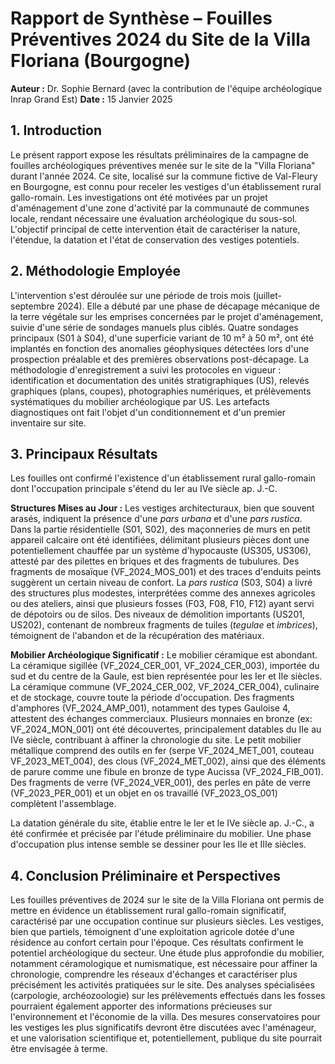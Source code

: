 # Rapport de Synthèse – Fouilles Préventives 2024 du Site de la Villa Floriana (Bourgogne)

**Auteur :** Dr. Sophie Bernard (avec la contribution de l'équipe archéologique Inrap Grand Est)
**Date :** 15 Janvier 2025

## 1. Introduction

Le présent rapport expose les résultats préliminaires de la campagne de fouilles archéologiques préventives menée sur le site de la "Villa Floriana" durant l'année 2024. Ce site, localisé sur la commune fictive de Val-Fleury en Bourgogne, est connu pour receler les vestiges d'un établissement rural gallo-romain. Les investigations ont été motivées par un projet d'aménagement d'une zone d'activité par la communauté de communes locale, rendant nécessaire une évaluation archéologique du sous-sol. L'objectif principal de cette intervention était de caractériser la nature, l'étendue, la datation et l'état de conservation des vestiges potentiels.

## 2. Méthodologie Employée

L'intervention s'est déroulée sur une période de trois mois (juillet-septembre 2024). Elle a débuté par une phase de décapage mécanique de la terre végétale sur les emprises concernées par le projet d'aménagement, suivie d'une série de sondages manuels plus ciblés. Quatre sondages principaux (S01 à S04), d'une superficie variant de 10 m² à 50 m², ont été implantés en fonction des anomalies géophysiques détectées lors d'une prospection préalable et des premières observations post-décapage.
La méthodologie d'enregistrement a suivi les protocoles en vigueur : identification et documentation des unités stratigraphiques (US), relevés graphiques (plans, coupes), photographies numériques, et prélèvements systématiques du mobilier archéologique par US. Les artefacts diagnostiques ont fait l'objet d'un conditionnement et d'un premier inventaire sur site.

## 3. Principaux Résultats

Les fouilles ont confirmé l'existence d'un établissement rural gallo-romain dont l'occupation principale s'étend du Ier au IVe siècle ap. J.-C.

**Structures Mises au Jour :**
Les vestiges architecturaux, bien que souvent arasés, indiquent la présence d'une *pars urbana* et d'une *pars rustica*.
Dans la partie résidentielle (S01, S02), des maçonneries de murs en petit appareil calcaire ont été identifiées, délimitant plusieurs pièces dont une potentiellement chauffée par un système d'hypocauste (US305, US306), attesté par des pilettes en briques et des fragments de tubulures. Des fragments de mosaïque (VF_2024_MOS_001) et des traces d'enduits peints suggèrent un certain niveau de confort.
La *pars rustica* (S03, S04) a livré des structures plus modestes, interprétées comme des annexes agricoles ou des ateliers, ainsi que plusieurs fosses (F03, F08, F10, F12) ayant servi de dépotoirs ou de silos. Des niveaux de démolition importants (US201, US202), contenant de nombreux fragments de tuiles (*tegulae* et *imbrices*), témoignent de l'abandon et de la récupération des matériaux.

**Mobilier Archéologique Significatif :**
Le mobilier céramique est abondant. La céramique sigillée (VF_2024_CER_001, VF_2024_CER_003), importée du sud et du centre de la Gaule, est bien représentée pour les Ier et IIe siècles. La céramique commune (VF_2024_CER_002, VF_2024_CER_004), culinaire et de stockage, couvre toute la période d'occupation. Des fragments d'amphores (VF_2024_AMP_001), notamment des types Gauloise 4, attestent des échanges commerciaux.
Plusieurs monnaies en bronze (ex: VF_2024_MON_001) ont été découvertes, principalement datables du IIe au IVe siècle, contribuant à affiner la chronologie du site.
Le petit mobilier métallique comprend des outils en fer (serpe VF_2024_MET_001, couteau VF_2023_MET_004), des clous (VF_2024_MET_002), ainsi que des éléments de parure comme une fibule en bronze de type Aucissa (VF_2024_FIB_001). Des fragments de verre (VF_2024_VER_001), des perles en pâte de verre (VF_2023_PER_001) et un objet en os travaillé (VF_2023_OS_001) complètent l'assemblage.

La datation générale du site, établie entre le Ier et le IVe siècle ap. J.-C., a été confirmée et précisée par l'étude préliminaire du mobilier. Une phase d'occupation plus intense semble se dessiner pour les IIe et IIIe siècles.

## 4. Conclusion Préliminaire et Perspectives

Les fouilles préventives de 2024 sur le site de la Villa Floriana ont permis de mettre en évidence un établissement rural gallo-romain significatif, caractérisé par une occupation continue sur plusieurs siècles. Les vestiges, bien que partiels, témoignent d'une exploitation agricole dotée d'une résidence au confort certain pour l'époque.
Ces résultats confirment le potentiel archéologique du secteur. Une étude plus approfondie du mobilier, notamment céramologique et numismatique, est nécessaire pour affiner la chronologie, comprendre les réseaux d'échanges et caractériser plus précisément les activités pratiquées sur le site. Des analyses spécialisées (carpologie, archéozoologie) sur les prélèvements effectués dans les fosses pourraient également apporter des informations précieuses sur l'environnement et l'économie de la villa.
Des mesures conservatoires pour les vestiges les plus significatifs devront être discutées avec l'aménageur, et une valorisation scientifique et, potentiellement, publique du site pourrait être envisagée à terme.
